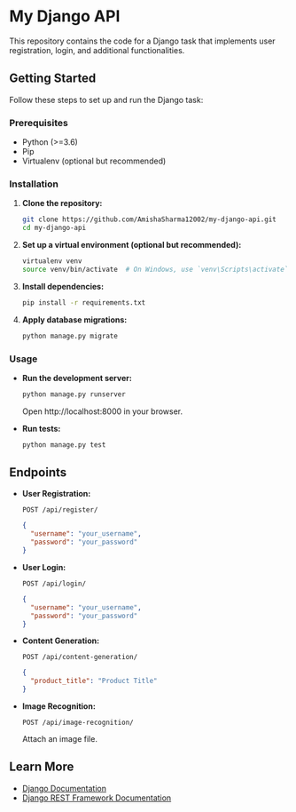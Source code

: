 # My Django API

This repository contains the code for a Django task that implements user registration, login, and additional functionalities.

## Getting Started

Follow these steps to set up and run the Django task:

### Prerequisites

- Python (>=3.6)
- Pip
- Virtualenv (optional but recommended)

### Installation

1. **Clone the repository:**

   ```bash
   git clone https://github.com/AmishaSharma12002/my-django-api.git
   cd my-django-api
   ```

2. **Set up a virtual environment (optional but recommended):**

   ```bash
   virtualenv venv
   source venv/bin/activate  # On Windows, use `venv\Scripts\activate`
   ```

3. **Install dependencies:**

   ```bash
   pip install -r requirements.txt
   ```

4. **Apply database migrations:**

   ```bash
   python manage.py migrate
   ```

### Usage

- **Run the development server:**

  ```bash
  python manage.py runserver
  ```

  Open http://localhost:8000 in your browser.

- **Run tests:**

  ```bash
  python manage.py test
  ```

## Endpoints

- **User Registration:**

  `POST /api/register/`

  ```json
  {
    "username": "your_username",
    "password": "your_password"
  }
  ```

- **User Login:**

  `POST /api/login/`

  ```json
  {
    "username": "your_username",
    "password": "your_password"
  }
  ```

- **Content Generation:**

  `POST /api/content-generation/`

  ```json
  {
    "product_title": "Product Title"
  }
  ```

- **Image Recognition:**

  `POST /api/image-recognition/`

  Attach an image file.

## Learn More

- [Django Documentation](https://docs.djangoproject.com/)
- [Django REST Framework Documentation](https://www.django-rest-framework.org/)
